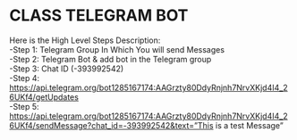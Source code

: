 # CLASS TELEGRAM BOT


Here is the High Level Steps Description: </br>
-Step 1: Telegram Group In Which You will send Messages </br>
-Step 2: Telegram Bot & add bot in the Telegram group </br>
-Step 3: Chat ID (-393992542) </br>
-Step 4: https://api.telegram.org/bot1285167174:AAGrzty80DdyRnjnh7NrvXKjd4I4_26UKf4/getUpdates </br>
-Step 5: https://api.telegram.org/bot1285167174:AAGrzty80DdyRnjnh7NrvXKjd4I4_26UKf4/sendMessage?chat_id=-393992542&text=”This is a test Message” </br>
